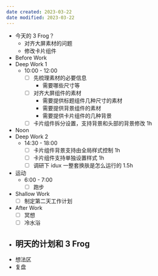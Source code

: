 ```yaml
---
date created: 2023-03-22 
date modified: 2023-03-22
---
```

- 今天的 3 Frog？
	- 对齐大屏素材的问题
	- 修改卡片组件
- Before Work
- Deep Work 1
	- 10:00 - 12:00
		- [ ] 先梳理素材的必要信息
			- 需要哪些尺寸等
		- [ ] 对齐大屏组件的素材
			- 需要提供标题组件几种尺寸的素材
			- 需要提供背景组件的素材
			- 需要提供卡片组件的几种背景
		- [ ] 卡片组件拆分设置，支持背景和头部的背景修改 1h
- Noon
- Deep Work 2
	- 14:30 - 18:00
		- [ ] 卡片组件背景支持由全局样式控制 1h
		- [ ] 卡片组件支持单独设置样式 1h
		- [ ] 调研下 idux 一整套换肤是怎么运行的 1.5h
- 运动
	- 6:00 - 7:00
		- [ ] 跑步
- Shallow Work
	- [ ] 制定第二天工作计划
- After Work
	- [ ] 冥想
	- [ ] 冷水浴
- 明天的计划和 3 Frog
	- 
- 想法区
- 复盘
